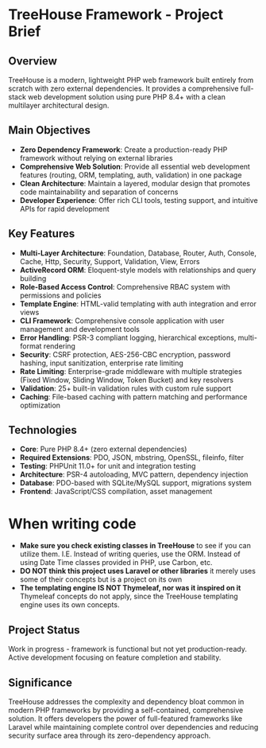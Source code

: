 # TreeHouse Framework - Project Brief

## Overview
TreeHouse is a modern, lightweight PHP web framework built entirely from scratch with zero external dependencies. It provides a comprehensive full-stack web development solution using pure PHP 8.4+ with a clean multilayer architectural design.

## Main Objectives
- **Zero Dependency Framework**: Create a production-ready PHP framework without relying on external libraries
- **Comprehensive Web Solution**: Provide all essential web development features (routing, ORM, templating, auth, validation) in one package
- **Clean Architecture**: Maintain a layered, modular design that promotes code maintainability and separation of concerns
- **Developer Experience**: Offer rich CLI tools, testing support, and intuitive APIs for rapid development

## Key Features
- **Multi-Layer Architecture**: Foundation, Database, Router, Auth, Console, Cache, Http, Security, Support, Validation, View, Errors
- **ActiveRecord ORM**: Eloquent-style models with relationships and query building
- **Role-Based Access Control**: Comprehensive RBAC system with permissions and policies
- **Template Engine**: HTML-valid templating with auth integration and error views
- **CLI Framework**: Comprehensive console application with user management and development tools
- **Error Handling**: PSR-3 compliant logging, hierarchical exceptions, multi-format rendering
- **Security**: CSRF protection, AES-256-CBC encryption, password hashing, input sanitization, enterprise rate limiting
- **Rate Limiting**: Enterprise-grade middleware with multiple strategies (Fixed Window, Sliding Window, Token Bucket) and key resolvers
- **Validation**: 25+ built-in validation rules with custom rule support
- **Caching**: File-based caching with pattern matching and performance optimization

## Technologies
- **Core**: Pure PHP 8.4+ (zero external dependencies)
- **Required Extensions**: PDO, JSON, mbstring, OpenSSL, fileinfo, filter
- **Testing**: PHPUnit 11.0+ for unit and integration testing
- **Architecture**: PSR-4 autoloading, MVC pattern, dependency injection
- **Database**: PDO-based with SQLite/MySQL support, migrations system
- **Frontend**: JavaScript/CSS compilation, asset management

# When writing code
- **Make sure you check existing classes in TreeHouse** to see if you can utilize them. I.E. Instead of writing queries, use the ORM. Instead of using Date Time classes provided in PHP, use Carbon, etc.
- **DO NOT think this project uses Laravel or other libraries** it merely uses some of their concepts but is a project on its own
- **The templating engine IS NOT Thymeleaf, nor was it inspired on it** Thymeleaf concepts do not apply, since the TreeHouse templating engine uses its own concepts.

## Project Status
Work in progress - framework is functional but not yet production-ready. Active development focusing on feature completion and stability.

## Significance
TreeHouse addresses the complexity and dependency bloat common in modern PHP frameworks by providing a self-contained, comprehensive solution. It offers developers the power of full-featured frameworks like Laravel while maintaining complete control over dependencies and reducing security surface area through its zero-dependency approach.